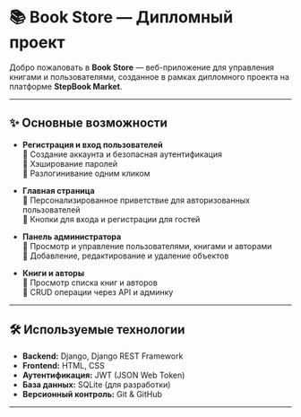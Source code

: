 # 📚 Book Store — Дипломный проект

Добро пожаловать в **Book Store** — веб-приложение для управления книгами и пользователями, созданное в рамках дипломного проекта на платформе **StepBook Market**.  

---

## ✨ Основные возможности

- **Регистрация и вход пользователей**  
  🔹 Создание аккаунта и безопасная аутентификация  
  🔹 Хэширование паролей  
  🔹 Разлогинивание одним кликом  

- **Главная страница**  
  🔹 Персонализированное приветствие для авторизованных пользователей  
  🔹 Кнопки для входа и регистрации для гостей  

- **Панель администратора**  
  🔹 Просмотр и управление пользователями, книгами и авторами  
  🔹 Добавление, редактирование и удаление объектов  

- **Книги и авторы**  
  🔹 Просмотр списка книг и авторов  
  🔹 CRUD операции через API и админку  

---

## 🛠 Используемые технологии

- **Backend:** Django, Django REST Framework  
- **Frontend:** HTML, CSS  
- **Аутентификация:** JWT (JSON Web Token)  
- **База данных:** SQLite (для разработки)  
- **Версионный контроль:** Git & GitHub  

---